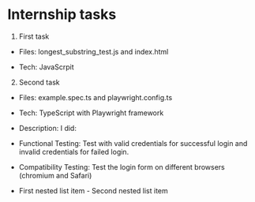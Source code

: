 # Internship tasks

1) First task

- Files: longest_substring_test.js and index.html

- Tech: JavaScrpit

2) Second task

- Files: example.spec.ts and playwright.config.ts 

- Tech: TypeScript with Playwright framework

- Description: I did:

- Functional Testing: Test with valid credentials for successful login and invalid credentials for failed login.

- Compatibility Testing: Test the login form on different browsers (chromium and Safari)
 - First nested list item
       - Second nested list item
